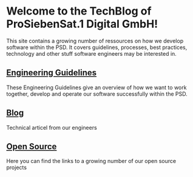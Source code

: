 # Welcome to the TechBlog of ProSiebenSat.1 Digital GmbH!

This site contains a growing number of ressources on how we develop software within the PSD. It covers guidelines, processes, best practices, technology and other stuff software engineers may be interested in. 

## [Engineering Guidelines](engineering_guidelines/)
These Engineering Guidelines give an overview of how we want to work together, develop and operate our software successfully within the PSD.

## [Blog](blog)
Technical articel from our engineers

## [Open Source](opensource)
Here you can find the links to a growing number of our open source projects
 
